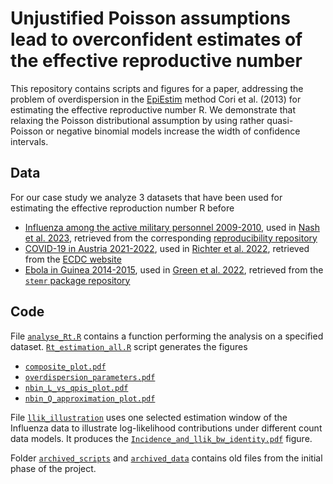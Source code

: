 # Unjustified Poisson assumptions lead to overconfident estimates of the effective reproductive number

This repository contains scripts and figures for a paper, addressing the problem of overdispersion in the [EpiEstim](https://mrc-ide.github.io/EpiEstim/index.html) method Cori et al. (2013) for estimating the effective reproductive number R. We demonstrate that relaxing the Poisson distributional assumption by using rather quasi-Poisson or negative binomial models increase the width of confidence intervals.

## Data
For our case study we analyze 3 datasets that have been used for estimating the effective reproduction number R before

- [Influenza among the active military personnel 2009-2010](https://github.com/barbora-sobolova/epiestim_overdispesion/blob/main/data/flu/daily_flu.csv), used in [Nash et al. 2023](https://journals.plos.org/ploscompbiol/article?id=10.1371/journal.pcbi.1011439), retrieved from the corresponding [reproducibility repository](https://github.com/rebeccanash/EM_EpiEstim_Nash2023/tree/main)
- [COVID-19 in Austria 2021-2022](https://github.com/barbora-sobolova/epiestim_overdispesion/blob/main/data/covid/covid_ecdc.csv), used in [Richter et al. 2022](https://www.ages.at/fileadmin/Corona/Epidemiologische-Parameter/updates/Update_Epidemiologische_Parameter_des_COVID19_Ausbruchs_2022-04-01.pdf), retrieved from the [ECDC website](https://www.ecdc.europa.eu/en/publications-data/data-daily-new-cases-covid-19-eueea-country)
- [Ebola in Guinea 2014-2015](https://github.com/barbora-sobolova/epiestim_overdispesion/blob/main/data/ebola/green2022_data_frame.csv), used in [Green et al. 2022](https://royalsocietypublishing.org/doi/10.1098/rsif.2021.0429), retrieved from the [`stemr` package repository](https://github.com/fintzij/stemr/tree/master)

## Code
File [`analyse_Rt.R`](https://github.com/barbora-sobolova/epiestim_overdispesion/blob/main/scripts/analyse_Rt.R) contains a function performing the analysis on a specified dataset. [`Rt_estimation_all.R`](https://github.com/barbora-sobolova/epiestim_overdispesion/blob/main/scripts/Rt_estimation_all.R) script generates the figures

- [`composite_plot.pdf`](https://github.com/barbora-sobolova/epiestim_overdispesion/blob/main/figure/composite_plot.pdf) 
- [`overdispersion_parameters.pdf`](https://github.com/barbora-sobolova/epiestim_overdispesion/blob/main/figure/overdispersion_parameters.pdf)
- [`nbin_L_vs_qpis_plot.pdf`](https://github.com/barbora-sobolova/epiestim_overdispesion/blob/main/figure/nbin_L_vs_qpis_plot.pdf)
- [`nbin_Q_approximation_plot.pdf`](https://github.com/barbora-sobolova/epiestim_overdispesion/blob/main/figure/nbin_Q_approximation_plot.pdf)

File [`llik_illustration`](https://github.com/barbora-sobolova/epiestim_overdispesion/blob/main/scripts/llik_illustration.R) uses one selected estimation window of the Influenza data to illustrate log-likelihood contributions under different count data models. It produces the [`Incidence_and_llik_bw_identity.pdf`](https://github.com/barbora-sobolova/epiestim_overdispesion/blob/main/figure/Incidence_and_llik_bw_identity.pdf) figure.

Folder [`archived_scripts`](https://github.com/barbora-sobolova/epiestim_overdispesion/tree/main/archived_scripts) and [`archived_data`](https://github.com/barbora-sobolova/epiestim_overdispesion/tree/main/data/archived_data) contains old files from the initial phase of the project.

